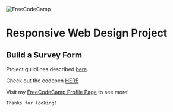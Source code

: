 ![FreeCodeCamp](https://design-style-guide.freecodecamp.org/downloads/freeCodeCamp-alternative.png)

# Responsive Web Design Project

## Build a Survey Form

Project guildlines described [here](https://learn.freecodecamp.org/responsive-web-design/responsive-web-design-projects/build-a-survey-form).

Check out the codepen [HERE](https://codepen.io/eli9000/pen/KBNxXb)

Visit my [FreeCodeCamp Profile Page](https://www.freecodecamp.org/eli9000) to see more!

`Thanks for looking!`
